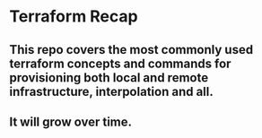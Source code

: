# Terraform Recap

## This repo covers the most commonly used terraform concepts and commands for provisioning both local and remote infrastructure, interpolation and all.

## It will grow over time.